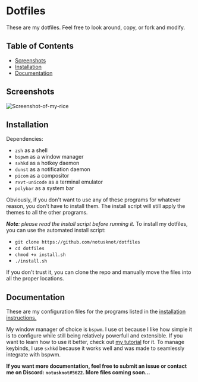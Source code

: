 # Dotfiles

These are my dotfiles. Feel free to look around, copy, or fork and modify. 

 ## Table of Contents

- [Screenshots](#screenshots)
- [Installation](#installation)
- [Documentation](#documentation)

## Screenshots
![Screenshot-of-my-rice](https://github.com/notusknot/dotfiles/blob/7f158a08780e8f8246031df5aab5574c5012f183/screenshots/rice.png)

## Installation

Dependencies:
- ```zsh``` as a shell
- ```bspwm``` as a window manager
- ```sxhkd``` as a hotkey daemon
- ```dunst``` as a notification daemon
- ```picom``` as a compositor
- ```rxvt-unicode``` as a terminal emulator
- ```polybar``` as a system bar

Obviously, if you don't want to use any of these programs for whatever reason, you don't have to install them. The install script will still apply the themes to all the other programs.

***Note**: please read the install script before running it.*
To install my dotfiles, you can use the automated install script:
- ```git clone https://github.com/notusknot/dotfiles```
- ```cd dotfiles```
- ```chmod +x install.sh```
- ```./install.sh```

If you don't trust it, you can clone the repo and manually move the files into all the proper locations. 

## Documentation

These are my configuration files for the programs listed in the [installation instructions.](#installation)

My window manager of choice is ```bspwm```. I use ot because I like how simple it is to configure while still being relatively powerfull and extensible. If you want to learn how to use it better, check out [my tutorial](https://youtu.be/_55HGnz422M) for it. To manage keybinds, I use ```sxhkd``` because it works well and was made to seamlessly integrate with bspwm.


**If you want more documentation, feel free to submit an issue or contact me on Discord: ```notusknot#5622```. More files coming soon...**

